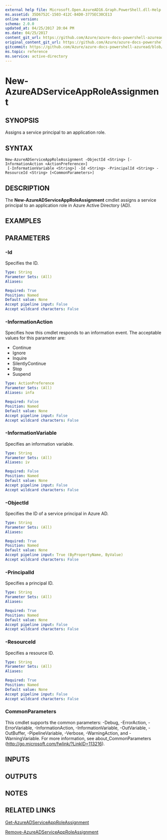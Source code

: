 ```yaml
---
external help file: Microsoft.Open.AzureAD16.Graph.PowerShell.dll-Help.xml
ms.assetid: 35D6752C-1503-412C-84D0-3775EC30CE13
online version:
schema: 2.0.0
updated_at: 04/25/2017 20:04 PM
ms.date: 04/25/2017
content_git_url: https://github.com/Azure/azure-docs-powershell-azuread/blob/RobdeJong-patch-12/Azure%20AD%20Cmdlets/AzureAD/v2preview/New-AzureADServiceAppRoleAssignment.md
original_content_git_url: https://github.com/Azure/azure-docs-powershell-azuread/blob/RobdeJong-patch-12/Azure%20AD%20Cmdlets/AzureAD/v2preview/New-AzureADServiceAppRoleAssignment.md
gitcommit: https://github.com/Azure/azure-docs-powershell-azuread/blob/c5cc449ee6e2b805fc85a9e05130b06b10899f67
ms.topic: reference
ms.service: active-directory
---
```


# New-AzureADServiceAppRoleAssignment

## SYNOPSIS
Assigns a service principal to an application role.

## SYNTAX

```
New-AzureADServiceAppRoleAssignment -ObjectId <String> [-InformationAction <ActionPreference>]
 [-InformationVariable <String>] -Id <String> -PrincipalId <String> -ResourceId <String> [<CommonParameters>]
```

## DESCRIPTION
The **New-AzureADServiceAppRoleAssignment** cmdlet assigns a service principal to an application role in Azure Active Directory (AD).

## EXAMPLES

## PARAMETERS

### -Id
Specifies the ID.

```yaml
Type: String
Parameter Sets: (All)
Aliases: 

Required: True
Position: Named
Default value: None
Accept pipeline input: False
Accept wildcard characters: False
```

### -InformationAction
Specifies how this cmdlet responds to an information event. The acceptable values for this parameter are:

- Continue
- Ignore
- Inquire
- SilentlyContinue
- Stop
- Suspend

```yaml
Type: ActionPreference
Parameter Sets: (All)
Aliases: infa

Required: False
Position: Named
Default value: None
Accept pipeline input: False
Accept wildcard characters: False
```

### -InformationVariable
Specifies an information variable.

```yaml
Type: String
Parameter Sets: (All)
Aliases: iv

Required: False
Position: Named
Default value: None
Accept pipeline input: False
Accept wildcard characters: False
```

### -ObjectId
Specifies the ID of a service principal in Azure AD.

```yaml
Type: String
Parameter Sets: (All)
Aliases: 

Required: True
Position: Named
Default value: None
Accept pipeline input: True (ByPropertyName, ByValue)
Accept wildcard characters: False
```

### -PrincipalId
Specifies a principal ID.

```yaml
Type: String
Parameter Sets: (All)
Aliases: 

Required: True
Position: Named
Default value: None
Accept pipeline input: False
Accept wildcard characters: False
```

### -ResourceId
Specifies a resource ID.

```yaml
Type: String
Parameter Sets: (All)
Aliases: 

Required: True
Position: Named
Default value: None
Accept pipeline input: False
Accept wildcard characters: False
```

### CommonParameters
This cmdlet supports the common parameters: -Debug, -ErrorAction, -ErrorVariable, -InformationAction, -InformationVariable, -OutVariable, -OutBuffer, -PipelineVariable, -Verbose, -WarningAction, and -WarningVariable. For more information, see about_CommonParameters (http://go.microsoft.com/fwlink/?LinkID=113216).

## INPUTS

## OUTPUTS

## NOTES

## RELATED LINKS

[Get-AzureADServiceAppRoleAssignment](./Get-AzureADServiceAppRoleAssignment.md)

[Remove-AzureADServiceAppRoleAssignment](./Remove-AzureADServiceAppRoleAssignment.md)
